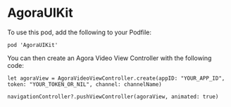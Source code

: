 # AgoraUIKit

To use this pod, add the following to your Podfile:

`pod 'AgoraUIKit'`

You can then create an Agora Video View Controller with the following code:

```
let agoraView = AgoraVideoViewController.create(appID: "YOUR_APP_ID", token: "YOUR_TOKEN_OR_NIL", channel: channelName)
                
navigationController?.pushViewController(agoraView, animated: true)
```
